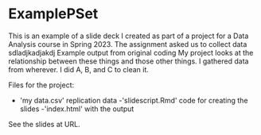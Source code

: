 # ExamplePSet
This is an example of a slide deck I created as part of a project for a Data Analysis course in Spring 2023. The assignment asked us to collect data sdladjkadjakdj
Example output from original coding
My project looks at the relationship between these things and those other things. I gathered data from wherever. I did A, B, and C to clean it.

Files for the project: 
- 'my data.csv' replication data
-'slidescript.Rmd' code for creating the slides
-'index.html' with the output

See the slides at URL.

